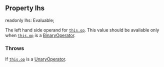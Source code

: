 ## Property lhs

readonly lhs: Evaluable;

The left hand side operand for [`this.op`](reference/v/0.2.1/quantities/Scalar.Expression/op).
This value should be available only when [`this.op`](reference/v/0.2.1/quantities/Scalar.Expression/op)
is a [BinaryOperator](reference/v/0.2.1/core/operators/BinaryOperator).

### Throws
 If [`this.op`](reference/v/0.2.1/quantities/Scalar.Expression/op) is a
 [UnaryOperator](reference/v/0.2.1/core/operators/UnaryOperator).